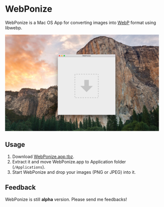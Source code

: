
# WebPonize

WebPonize is a Mac OS App for converting images into [WebP](https://developers.google.com/speed/webp/) format using libwebp.

![](webponize.jpg)

## Usage

1. Download [WebPonize.app.tbz](https://raw.githubusercontent.com/1000ch/webponize/master/webponize.tar.gz).
2. Extract it and move WebPonize.app to Application folder (`/Applications`).
3. Start WebPonize and drop your images (PNG or JPEG) into it.

## Feedback

WebPonize is still **alpha** version. Please send me feedbacks!
